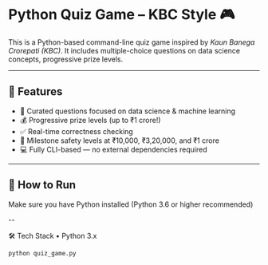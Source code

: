 # Python Quiz Game – KBC Style 🎮

This is a Python-based command-line quiz game inspired by *Kaun Banega Crorepati (KBC)*. It includes multiple-choice questions on data science concepts, progressive prize levels.

---

## 📌 Features

- 🧠 Curated questions focused on data science & machine learning
- 💰 Progressive prize levels (up to ₹1 crore!)
- ✅ Real-time correctness checking
- 🎯 Milestone safety levels at ₹10,000, ₹3,20,000, and ₹1 crore
- 💻 Fully CLI-based — no external dependencies required

---

## 🚀 How to Run

Make sure you have Python installed (Python 3.6 or higher recommended)

--

🛠️ Tech Stack
• Python 3.x

```bash
python quiz_game.py

